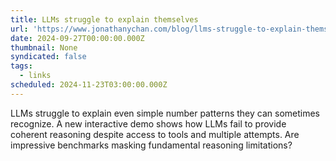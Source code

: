 ```yaml
---
title: LLMs struggle to explain themselves
url: 'https://www.jonathanychan.com/blog/llms-struggle-to-explain-themselves/'
date: 2024-09-27T00:00:00.000Z
thumbnail: None
syndicated: false
tags:
  - links
scheduled: 2024-11-23T03:00:00.000Z
---
```


LLMs struggle to explain even simple number patterns they can sometimes recognize. A new interactive demo shows how LLMs fail to provide coherent reasoning despite access to tools and multiple attempts. Are impressive benchmarks masking fundamental reasoning limitations?
